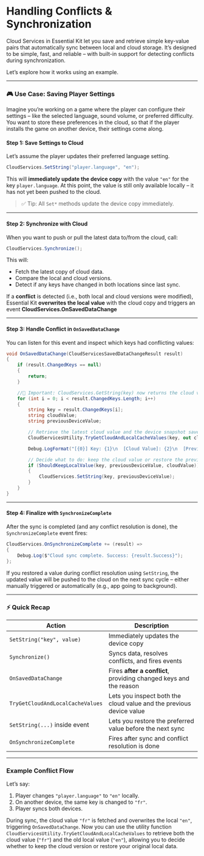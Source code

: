 # Handling Conflicts & Synchronization

Cloud Services in Essential Kit let you save and retrieve simple key-value pairs that automatically sync between local and cloud storage. It’s designed to be simple, fast, and reliable – with built-in support for detecting conflicts during synchronization.

Let’s explore how it works using an example.

***

### 🎮 Use Case: Saving Player Settings

Imagine you’re working on a game where the player can configure their settings – like the selected language, sound volume, or preferred difficulty. You want to store these preferences in the cloud, so that if the player installs the game on another device, their settings come along.

#### Step 1: Save Settings to Cloud

Let’s assume the player updates their preferred language setting.

```csharp
CloudServices.SetString("player.language", "en");
```

This will **immediately update the device copy** with the value `"en"` for the key `player.language`. At this point, the value is still only available locally – it has not yet been pushed to the cloud.

> ✅ Tip: All `Set*` methods update the device copy immediately.

***

#### Step 2: Synchronize with Cloud

When you want to push or pull the latest data to/from the cloud, call:

```csharp
CloudServices.Synchronize();
```

This will:

* Fetch the latest copy of cloud data.
* Compare the local and cloud versions.
* Detect if any keys have changed in both locations since last sync.

If a **conflict** is detected (i.e., both local and cloud versions were modified), Essential Kit **overwrites the local value** with the cloud copy and triggers an event **CloudServices.OnSavedDataChange**

***

#### Step 3: Handle Conflict in `OnSavedDataChange`

You can listen for this event and inspect which keys had conflicting values:

```csharp
void OnSavedDataChange(CloudServicesSavedDataChangeResult result)
{
    if (result.ChangedKeys == null)
    {
        return;
    }

    //📌 Important: CloudServices.GetString(key) now returns the cloud value because the device copy was overwritten.
    for (int i = 0; i < result.ChangedKeys.Length; i++)
    {
        string key = result.ChangedKeys[i];
        string cloudValue;
        string previousDeviceValue;

        // Retrieve the latest cloud value and the device snapshot saved before the overwrite
        CloudServicesUtility.TryGetCloudAndLocalCacheValues(key, out cloudValue, out previousDeviceValue, "default");

        Debug.LogFormat("[{0}] Key: {1}\n  [Cloud Value]: {2}\n  [Previous Device Value]: {3}", i, key, cloudValue, previousDeviceValue);

        // Decide what to do: keep the cloud value or restore the previous device value
        if (ShouldKeepLocalValue(key, previousDeviceValue, cloudValue))
        {
            CloudServices.SetString(key, previousDeviceValue);
        }
    }
}
```

***

#### Step 4: Finalize with `SynchronizeComplete`

After the sync is completed (and any conflict resolution is done), the `SynchronizeComplete` event fires:

```csharp
CloudServices.OnSynchronizeComplete += (result) =>
{
    Debug.Log($"Cloud sync complete. Success: {result.Success}");
};
```

If you restored a value during conflict resolution using `SetString`, the updated value will be pushed to the cloud on the next sync cycle – either manually triggered or automatically (e.g., app going to background).

***

### ⚡ Quick Recap

| Action                           | Description                                                               |
| -------------------------------- | ------------------------------------------------------------------------- |
| `SetString("key", value)`        | Immediately updates the device copy                                       |
| `Synchronize()`                  | Syncs data, resolves conflicts, and fires events                          |
| `OnSavedDataChange`              | Fires **after a conflict**, providing changed keys and the reason         |
| `TryGetCloudAndLocalCacheValues` | Lets you inspect both the cloud value and the previous device value       |
| `SetString(...)` inside event    | Lets you restore the preferred value before the next sync                 |
| `OnSynchronizeComplete`          | Fires after sync and conflict resolution is done                          |

***

### Example Conflict Flow

Let’s say:

1. Player changes `"player.language"` to `"en"` locally.
2. On another device, the same key is changed to `"fr"`.
3. Player syncs both devices.

During sync, the cloud value `"fr"` is fetched and overwrites the local `"en"`, triggering `OnSavedDataChange`. Now you can use the utility function `CloudServicesUtility.TryGetCloudAndLocalCacheValues` to retrieve both the cloud value (`"fr"`) and the old local value (`"en"`), allowing you to decide whether to keep the cloud version or restore your original local data.
